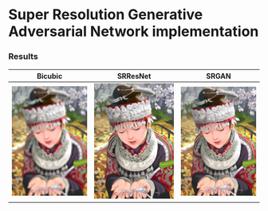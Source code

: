 #   Super Resolution Generative Adversarial Network implementation

### Results

| Bicubic | SRResNet | SRGAN |
| --- | --- | --- |
| <img src="result/pic1.png"> |<img src="result/pic2.png"> | <img src="result/pic3.png"> |
